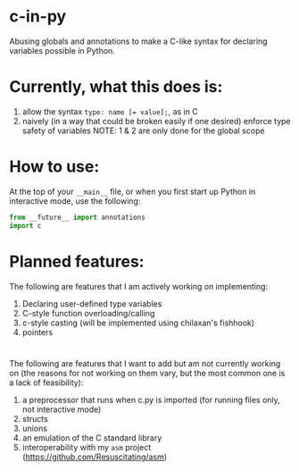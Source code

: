 # c-in-py
Abusing globals and annotations to make a C-like syntax for declaring variables possible in Python.


# Currently, what this does is:
1. allow the syntax `type: name [= value];`, as in C
2. naively (in a way that could be broken easily if one desired) enforce type safety of variables
NOTE: 1 & 2 are only done for the global scope


# How to use:
At the top of your `__main__` file, or when you first start up Python in interactive mode, use the following:
```py
from __future__ import annotations
import c
```


# Planned features:

The following are features that I am actively working on implementing:
1. Declaring user-defined type variables
2. C-style function overloading/calling
3. c-style casting (will be implemented using chilaxan's fishhook)
4. pointers
#
The following are features that I want to add but am not currently working on (the reasons for not working on them vary, but the most common one is a lack of feasibility):
1. a preprocessor that runs when c.py is imported (for running files only, not interactive mode)
2. structs
3. unions
4. an emulation of the C standard library 
5. interoperability with my `asm` project (https://github.com/Resuscitating/asm)
